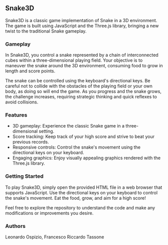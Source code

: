 ## Snake3D

Snake3D is a classic game implementation of Snake in a 3D environment. The game is built using JavaScript and the Three.js library, bringing a new twist to the traditional Snake gameplay.

### Gameplay

In Snake3D, you control a snake represented by a chain of interconnected cubes within a three-dimensional playing field. Your objective is to maneuver the snake around the 3D environment, consuming food to grow in length and score points.

The snake can be controlled using the keyboard's directional keys. Be careful not to collide with the obstacles of the playing field or your own body, as doing so will end the game. As you progress and the snake grows, the challenge increases, requiring strategic thinking and quick reflexes to avoid collisions.

### Features

- 3D gameplay: Experience the classic Snake game in a three-dimensional setting.
- Score tracking: Keep track of your high score and strive to beat your previous records.
- Responsive controls: Control the snake's movement using the directional keys on your keyboard.
- Engaging graphics: Enjoy visually appealing graphics rendered with the Three.js library.

### Getting Started

To play Snake3D, simply open the provided HTML file in a web browser that supports JavaScript. Use the directional keys on your keyboard to control the snake's movement. Eat the food, grow, and aim for a high score!

Feel free to explore the repository to understand the code and make any modifications or improvements you desire.

### Authors
Leonardo Ospizio, Francesco Riccardo Tassone
